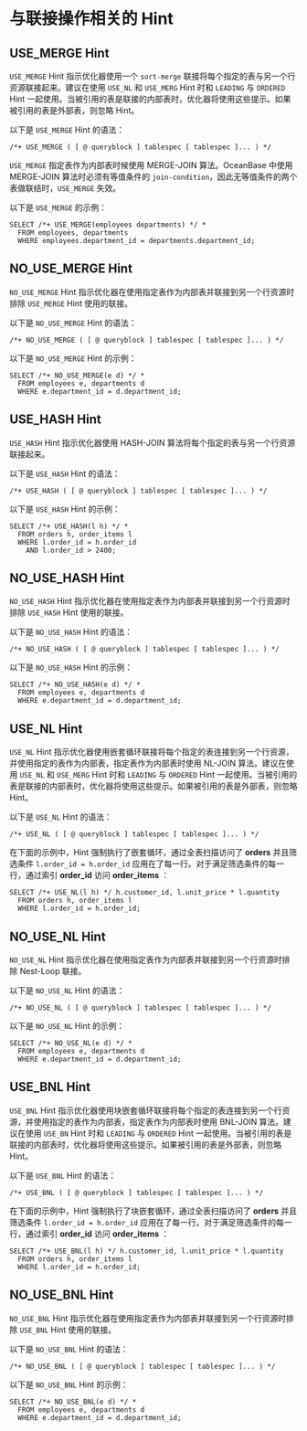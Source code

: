 与联接操作相关的 Hint 
==================================



USE_MERGE Hint 
--------------------------

`USE_MERGE` Hint 指示优化器使用一个 `sort-merge` 联接将每个指定的表与另一个行资源联接起来。建议在使用 `USE_NL` 和 `USE_MERG` Hint 时和 `LEADING` 与 `ORDERED` Hint 一起使用。当被引用的表是联接的内部表时，优化器将使用这些提示。如果被引用的表是外部表，则忽略 Hint。

以下是 `USE_MERGE` Hint 的语法：

    /*+ USE_MERGE ( [ @ queryblock ] tablespec [ tablespec ]... ) */



`USE_MERGE` 指定表作为内部表时候使用 MERGE-JOIN 算法。OceanBase 中使用 MERGE-JOIN 算法时必须有等值条件的 `join-condition`，因此无等值条件的两个表做联结时，`USE_MERGE` 失效。

以下是 `USE_MERGE` 的示例：

    SELECT /*+ USE_MERGE(employees departments) */ * 
      FROM employees, departments 
      WHERE employees.department_id = departments.department_id;



NO_USE_MERGE Hint 
-----------------------------

`NO_USE_MERGE` Hint 指示优化器在使用指定表作为内部表并联接到另一个行资源时排除 `USE_MERGE` Hint 使用的联接。

以下是 `NO_USE_MERGE` Hint 的语法：

    /*+ NO_USE_MERGE ( [ @ queryblock ] tablespec [ tablespec ]... ) */



以下是 `NO_USE_MERGE` Hint 的示例：

    SELECT /*+ NO_USE_MERGE(e d) */ *
      FROM employees e, departments d
      WHERE e.department_id = d.department_id;



USE_HASH Hint 
-------------------------

`USE_HASH` Hint 指示优化器使用 HASH-JOIN 算法将每个指定的表与另一个行资源联接起来。

以下是 `USE_HASH` Hint 的语法：

    /*+ USE_HASH ( [ @ queryblock ] tablespec [ tablespec ]... ) */



以下是 `USE_HASH` Hint 的示例：

    SELECT /*+ USE_HASH(l h) */ *
      FROM orders h, order_items l
      WHERE l.order_id = h.order_id
        AND l.order_id > 2400;



NO_USE_HASH Hint 
----------------------------

`NO_USE_HASH` Hint 指示优化器在使用指定表作为内部表并联接到另一个行资源时排除 `USE_HASH` Hint 使用的联接。

以下是 `NO_USE_HASH` Hint 的语法：

    /*+ NO_USE_HASH ( [ @ queryblock ] tablespec [ tablespec ]... ) */



以下是 `NO_USE_HASH` Hint 的示例：

    SELECT /*+ NO_USE_HASH(e d) */ *
      FROM employees e, departments d
      WHERE e.department_id = d.department_id;



USE_NL Hint 
-----------------------

`USE_NL` Hint 指示优化器使用嵌套循环联接将每个指定的表连接到另一个行资源，并使用指定的表作为内部表，指定表作为内部表时使用 NL-JOIN 算法。建议在使用 `USE_NL` 和 `USE_MERG` Hint 时和 `LEADING` 与 `ORDERED` Hint 一起使用。当被引用的表是联接的内部表时，优化器将使用这些提示。如果被引用的表是外部表，则忽略 Hint。

以下是 `USE_NL` Hint 的语法：

    /*+ USE_NL ( [ @ queryblock ] tablespec [ tablespec ]... ) */



在下面的示例中，Hint 强制执行了嵌套循环，通过全表扫描访问了 **orders** 并且筛选条件 `l.order_id = h.order_id` 应用在了每一行。对于满足筛选条件的每一行，通过索引 **order_id** 访问 **order_items** ：

    SELECT /*+ USE_NL(l h) */ h.customer_id, l.unit_price * l.quantity
      FROM orders h, order_items l
      WHERE l.order_id = h.order_id;



NO_USE_NL Hint 
--------------------------

`NO_USE_NL` Hint 指示优化器在使用指定表作为内部表并联接到另一个行资源时排除 Nest-Loop 联接。

以下是 `NO_USE_NL` Hint 的语法：

    /*+ NO_USE_NL ( [ @ queryblock ] tablespec [ tablespec ]... ) */



以下是 `NO_USE_NL` Hint 的示例：

    SELECT /*+ NO_USE_NL(e d) */ *
      FROM employees e, departments d
      WHERE e.department_id = d.department_id;



USE_BNL Hint 
------------------------

`USE_BNL` Hint 指示优化器使用块嵌套循环联接将每个指定的表连接到另一个行资源，并使用指定的表作为内部表，指定表作为内部表时使用 BNL-JOIN 算法。建议在使用 `USE_BN` Hint 时和 `LEADING` 与 `ORDERED` Hint 一起使用。当被引用的表是联接的内部表时，优化器将使用这些提示。如果被引用的表是外部表，则忽略 Hint。

以下是 `USE_BNL` Hint 的语法：

    /*+ USE_BNL ( [ @ queryblock ] tablespec [ tablespec ]... ) */



在下面的示例中，Hint 强制执行了块嵌套循环，通过全表扫描访问了 **orders** 并且筛选条件 `l.order_id = h.order_id` 应用在了每一行。对于满足筛选条件的每一行，通过索引 **order_id** 访问 **order_items** ：

    SELECT /*+ USE_BNL(l h) */ h.customer_id, l.unit_price * l.quantity
      FROM orders h, order_items l
      WHERE l.order_id = h.order_id;



NO_USE_BNL Hint 
---------------------------

`NO_USE_BNL` Hint 指示优化器在使用指定表作为内部表并联接到另一个行资源时排除 `USE_BNL` Hint 使用的联接。

以下是 `NO_USE_BNL` Hint 的语法：

    /*+ NO_USE_BNL ( [ @ queryblock ] tablespec [ tablespec ]... ) */



以下是 `NO_USE_BNL` Hint 的示例：

    SELECT /*+ NO_USE_BNL(e d) */ *
      FROM employees e, departments d
      WHERE e.department_id = d.department_id;


